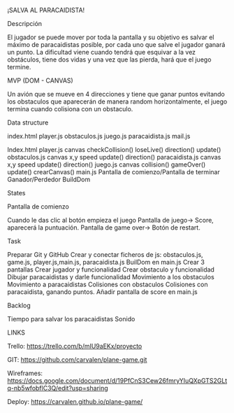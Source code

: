 ¡SALVA AL PARACAIDISTA!

Descripción

El jugador se puede mover por toda la pantalla y su objetivo es salvar el máximo de paracaidistas posible, por cada uno que salve el jugador ganará un punto. La dificultad viene cuando tendrá que esquivar a la vez obstáculos, tiene dos vidas y una vez que las pierda, hará que el juego termine. 

MVP  (DOM - CANVAS)

Un avión que se mueve en 4 direcciones y tiene que ganar puntos evitando los obstaculos que aparecerán de manera random horizontalmente, el juego termina cuando colisiona con un obstaculo. 

Data structure

index.html
player.js
obstaculos.js
juego.js
paracaidista.js
mail.js

Index.html
player.js
canvas
checkCollision()
loseLive()
direction()
update()
obstaculos.js
canvas
x,y
speed
update()
direction()
paracaidista.js
canvas
x,y
speed
update()
direction()
juego.js
canvas
collision()
gameOver()
update()
crearCanvas()
main.js
Pantalla de comienzo/Pantalla de terminar
Ganador/Perdedor
BuildDom



States

Pantalla de comienzo

Cuando le das clic al botón empieza el juego
Pantalla de juego-> Score, aparecerá la puntuación.
Pantalla de game over-> Botón de restart.

Task

Preparar Git y GitHub
Crear y conectar ficheros de js: obstaculos.js, game.js, player.js,main.js, paracaidista.js
BuilDom en main.js
Crear 3 pantallas
Crear jugador y funcionalidad
Crear obstaculo y funcionalidad
Dibujar paracaidistas y darle funcionalidad
Movimiento a los obstaculos
Movimiento a paracaidistas
Colisiones con obstaculos
Colisiones con paracaidista, ganando puntos.
Añadir pantalla de score en main.js


Backlog 

Tiempo para salvar los paracaidistas
Sonido


LINKS

Trello:
https://trello.com/b/mIU9aEKx/proyecto

GIT:
https://github.com/carvalen/plane-game.git

Wireframes:
https://docs.google.com/document/d/19PfCnS3Cew26fmryYIuQXpGTS2GLtq-nb5wfobflC3Q/edit?usp=sharing

Deploy:
https://carvalen.github.io/plane-game/

